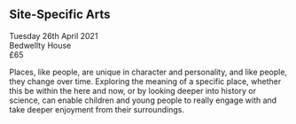 ## Site-Specific Arts

Tuesday 26th April 2021<br />Bedwellty House<br />£65

Places, like people, are unique in character and personality, and like people, they change over time. Exploring the meaning of a specific place, whether this be within the here and now, or by looking deeper into history or science, can enable children and young people to really engage with and take deeper enjoyment from their surroundings.